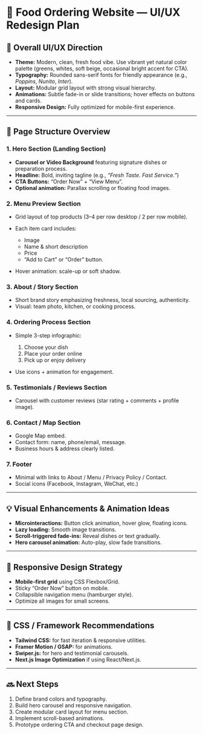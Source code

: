 # 🍱 Food Ordering Website — UI/UX Redesign Plan

## 🎨 Overall UI/UX Direction

* **Theme:** Modern, clean, fresh food vibe. Use vibrant yet natural color palette (greens, whites, soft beige, occasional bright accent for CTA).
* **Typography:** Rounded sans-serif fonts for friendly appearance (e.g., *Poppins*, *Nunito*, *Inter*).
* **Layout:** Modular grid layout with strong visual hierarchy.
* **Animations:** Subtle fade-in or slide transitions; hover effects on buttons and cards.
* **Responsive Design:** Fully optimized for mobile-first experience.

---

## 🧩 Page Structure Overview

### 1. **Hero Section (Landing Section)**

* **Carousel or Video Background** featuring signature dishes or preparation process.
* **Headline:** Bold, inviting tagline (e.g., *“Fresh Taste. Fast Service.”*)
* **CTA Buttons:** “Order Now” + “View Menu”.
* **Optional animation:** Parallax scrolling or floating food images.

### 2. **Menu Preview Section**

* Grid layout of top products (3–4 per row desktop / 2 per row mobile).
* Each item card includes:

  * Image
  * Name & short description
  * Price
  * “Add to Cart” or “Order” button.
* Hover animation: scale-up or soft shadow.

### 3. **About / Story Section**

* Short brand story emphasizing freshness, local sourcing, authenticity.
* Visual: team photo, kitchen, or cooking process.

### 4. **Ordering Process Section**

* Simple 3-step infographic:

  1. Choose your dish
  2. Place your order online
  3. Pick up or enjoy delivery
* Use icons + animation for engagement.

### 5. **Testimonials / Reviews Section**

* Carousel with customer reviews (star rating + comments + profile image).

### 6. **Contact / Map Section**

* Google Map embed.
* Contact form: name, phone/email, message.
* Business hours & address clearly listed.

### 7. **Footer**

* Minimal with links to About / Menu / Privacy Policy / Contact.
* Social icons (Facebook, Instagram, WeChat, etc.)

---

## 💡 Visual Enhancements & Animation Ideas

* **Microinteractions:** Button click animation, hover glow, floating icons.
* **Lazy loading:** Smooth image transitions.
* **Scroll-triggered fade-ins:** Reveal dishes or text gradually.
* **Hero carousel animation:** Auto-play, slow fade transitions.

---

## 📱 Responsive Design Strategy

* **Mobile-first grid** using CSS Flexbox/Grid.
* Sticky “Order Now” button on mobile.
* Collapsible navigation menu (hamburger style).
* Optimize all images for small screens.

---

## 🧰 CSS / Framework Recommendations

* **Tailwind CSS:** for fast iteration & responsive utilities.
* **Framer Motion / GSAP:** for animations.
* **Swiper.js:** for hero and testimonial carousels.
* **Next.js Image Optimization** if using React/Next.js.

---

## 🔜 Next Steps

1. Define brand colors and typography.
2. Build hero carousel and responsive navigation.
3. Create modular card layout for menu section.
4. Implement scroll-based animations.
5. Prototype ordering CTA and checkout page design.
